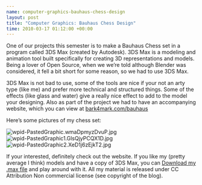 ```yaml
--- 
name: computer-graphics-bauhaus-chess-design 
layout: post 
title: "Computer Graphics: Bauhaus Chess Design" 
time: 2010-03-17 01:12:00 +00:00 
--- 
```


One of our projects this semester is to make a Bauhaus Chess
set in a program called 3DS Max (created by Autodesk). 3DS Max is a
modeling and animation tool built specifically for creating 3D
representations and models. Being a lover of Open Source, when we we’re
told although Blender was considered, it fell a bit short for some
reason, so we had to use 3DS Max.  
  
3DS Max is not bad to use, some of the tools are nice if your not an
arty type (like me) and prefer more technical and structured things.
Some of the effects (like glass and water) give a really nice effect to
add to the model your designing. Also as part of the project we had to
have an accompanying website, which you can view at
[bark4mark.com/bauhaus](http://bark4mark.com/bauhaus)  
  
Here’s some pictures of my chess set:  
  
![wpid-PastedGraphic.wmaDpmyzDvuP.jpg](http://neilgrogan.ie/files/2010/03/wpid-PastedGraphic.wmaDpmyzDvuP.jpg)  
![wpid-PastedGraphic1.GlsQjyPCQX1D.jpg](http://neilgrogan.ie/files/2010/03/wpid-PastedGraphic1.GlsQjyPCQX1D.jpg)![wpid-PastedGraphic2.XeD1j6zEjkT2.jpg](http://neilgrogan.ie/files/2010/03/wpid-PastedGraphic2.XeD1j6zEjkT2.jpg)  
  
If your interested, definitely check out the website. If you like my
(pretty average I think) models and have a copy of 3DS Max, you can
[Download my .max
file](http://www.bark4mark.com/bauhaus/maxFiles/NeilSet.max) and play
around with it. All my material is released under CC Attribution Non
commercial license (see copyright of the blog).